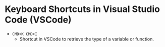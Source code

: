 # Keyboard Shortcuts in Visual Studio Code (VSCode)

- `CMD+K CMD+I`
  - Shortcut in VSCode to retrieve the type of a variable or function.
